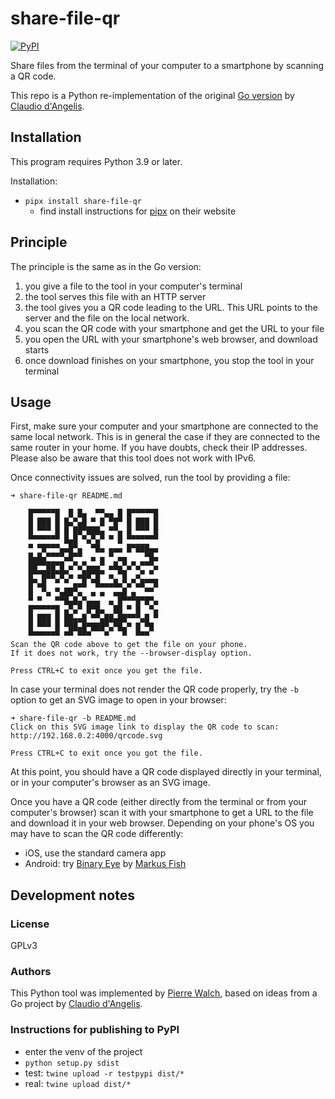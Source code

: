 # share-file-qr

[![PyPI](https://img.shields.io/pypi/v/share-file-qr.svg)](https://pypi.org/project/share-file-qr/)

Share files from the terminal of your computer to a smartphone by scanning a QR code.

This repo is a Python re-implementation of the original [Go version](https://github.com/claudiodangelis/qr-filetransfer)
by [Claudio d'Angelis](https://claudiodangelis.com/).

## Installation

This program requires Python 3.9 or later.

Installation:
* `pipx install share-file-qr`
  * find install instructions for [pipx](https://pypa.github.io/pipx/installation/) on their website

## Principle

The principle is the same as in the Go version:
1. you give a file to the tool in your computer's terminal
2. the tool serves this file with an HTTP server
3. the tool gives you a QR code leading to the URL. This URL points to the server
   and the file on the local network.
4. you scan the QR code with your smartphone and get the URL to your file
5. you open the URL with your smartphone's web browser, and download starts
6. once download finishes on your smartphone, you stop the tool in your terminal

## Usage

First, make sure your computer and your smartphone are connected to the same local
network. This is in general the case if they are connected to the same router in your
home. If you have doubts, check their IP addresses. Please also be aware that
this tool does not work with IPv6.

Once connectivity issues are solved, run the tool by providing a file:

```
➜ share-file-qr README.md 

    █▀▀▀▀▀█  █ █▄  ▀▀▄▄ █ █▀▀▀▀▀█    
    █ ███ █ █▄▀▄█ ▀ █ ▀█▀ █ ███ █    
    █ ▀▀▀ █ █ ██▀███▄ ▀▀▄ █ ▀▀▀ █    
    ▀▀▀▀▀▀▀ █▄█ ▀▄▀▄▀ ▀ █ ▀▀▀▀▀▀▀    
    ▀ ▀█▀▀▀▄▄█▀▄  ▀█▄ ▄▄▄ █▀███▄▄    
    █▄█▄▀▀▀▀▄█▀▀  ▄ ▄ ▀ ▄▄    ▀█▄    
    ██▀▀██▀█ ▄▀▄▀▄▄▄▀ ▄█▄▀▄▀▄▀▀▀▄    
    █▀▀███▀█▀▄ ▄██▀█▀ ▄ ▀█  ▄▀ ▀     
    █▀▄█  ▀ ▀ ▄▄█ ▀█▄▄▄█▄▀▄▀▄█▀▀█    
    █  ▀▄ ▀▄██▀▄  ▄ ▄  ▄▄█ ▄  ▀▀     
    ▀ ▀   ▀▀█▄█▄▀▄▄▄  ▄ █▀▀▀█▀█▀▄    
    █▀▀▀▀▀█ ▄▀▄▀ █▀█▄  ██ ▀ █  ▀▄    
    █ ███ █ ██▄▄█ ▀▀▄██▄██▀▀▀▄█ ▀    
    █ ▀▀▀ █ ▀██▄█▀███▀▄▀█▄▀ █ ▀█     
    ▀▀▀▀▀▀▀ ▀▀ ▀▀▀   ▀   ▀  ▀▀▀      
Scan the QR code above to get the file on your phone.
If it does not work, try the --browser-display option.

Press CTRL+C to exit once you get the file.
```

In case your terminal does not render the QR code properly, try the `-b` option to
get an SVG image to open in your browser:

```
➜ share-file-qr -b README.md
Click on this SVG image link to display the QR code to scan:
http://192.168.0.2:4000/qrcode.svg

Press CTRL+C to exit once you got the file.
```

At this point, you should have a QR code displayed directly in your terminal, or in
your computer's browser as an SVG image.

Once you have a QR code (either directly from the terminal or from your computer's
browser) scan it with your smartphone to get a URL to the file and download it in
your web browser. Depending on your phone's OS you may have to scan the QR
code differently:
* iOS, use the standard camera app
* Android: try [Binary Eye](https://play.google.com/store/apps/details?id=de.markusfisch.android.binaryeye)
  by [Markus Fish](http://www.markusfisch.de)

## Development notes

### License

GPLv3

### Authors

This Python tool was implemented by [Pierre Walch](http://pwal.ch),
based on ideas from a Go project by [Claudio d'Angelis](https://github.com/claudiodangelis/qr-filetransfer).

### Instructions for publishing to PyPI

* enter the venv of the project
* `python setup.py sdist`
* test: `twine upload -r testpypi dist/*`
* real: `twine upload dist/*`
